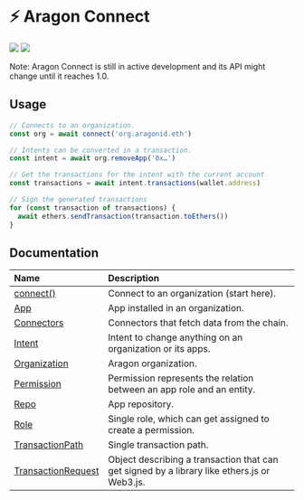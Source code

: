 # ⚡ Aragon Connect

[![](https://img.shields.io/npm/v/@aragon/connect)](https://www.npmjs.com/package/@aragon/connect) [![](https://img.shields.io/bundlephobia/minzip/@aragon/connect)](https://bundlephobia.com/result?p=@aragon/connect)

Note: Aragon Connect is still in active development and its API might change until it reaches 1.0.

## Usage

```javascript
// Connects to an organization.
const org = await connect('org.aragonid.eth')

// Intents can be converted in a transaction.
const intent = await org.removeApp('0x…')

// Get the transactions for the intent with the current account
const transactions = await intent.transactions(wallet.address)

// Sign the generated transactions
for (const transaction of transactions) {
  await ethers.sendTransaction(transaction.toEthers())
}
```

## Documentation

| Name | Description |
| :--- | :--- |
| [connect\(\)](docs/connect.md) | Connect to an organization \(start here\). |
| [App](docs/app.md) | App installed in an organization. |
| [Connectors](docs/connectors.md) | Connectors that fetch data from the chain. |
| [Intent](https://github.com/aragon/connect/tree/a2190acc15be44344035063cd0994ec62719449a/docs/intent.md) | Intent to change anything on an organization or its apps. |
| [Organization](docs/organization.md) | Aragon organization. |
| [Permission](docs/permission.md) | Permission represents the relation between an app role and an entity. |
| [Repo](docs/repo.md) | App repository. |
| [Role](docs/role.md) | Single role, which can get assigned to create a permission. |
| [TransactionPath](docs/transaction-path.md) | Single transaction path. |
| [TransactionRequest](docs/transaction-request.md) | Object describing a transaction that can get signed by a library like ethers.js or Web3.js. |

